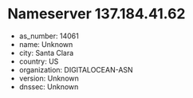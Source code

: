 # Nameserver 137.184.41.62

* as_number: 14061
* name: Unknown
* city: Santa Clara
* country: US
* organization: DIGITALOCEAN-ASN
* version: Unknown
* dnssec: Unknown
